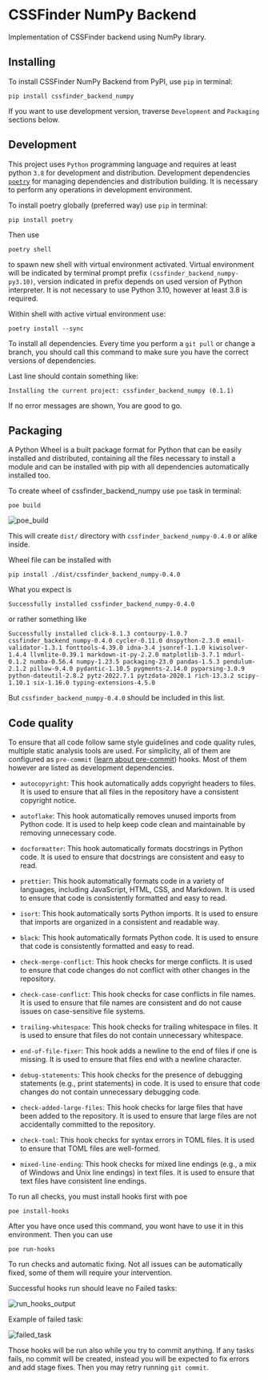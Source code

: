 # CSSFinder NumPy Backend

Implementation of CSSFinder backend using NumPy library.

## Installing

To install CSSFinder NumPy Backend from PyPI, use `pip` in terminal:

```
pip install cssfinder_backend_numpy
```

If you want to use development version, traverse `Development` and `Packaging`
sections below.

## Development

This project uses `Python` programming language and requires at least python
`3.8` for development and distribution. Development dependencies
[`poetry`](https://pypi.org/project/poetry/) for managing dependencies and
distribution building. It is necessary to perform any operations in development
environment.

To install poetry globally (preferred way) use `pip` in terminal:

```
pip install poetry
```

Then use

```
poetry shell
```

to spawn new shell with virtual environment activated. Virtual environment will
be indicated by terminal prompt prefix `(cssfinder_backend_numpy-py3.10)`,
version indicated in prefix depends on used version of Python interpreter. It
is not necessary to use Python 3.10, however at least 3.8 is required.

Within shell with active virtual environment use:

```
poetry install --sync
```

To install all dependencies. Every time you perform a `git pull` or change a
branch, you should call this command to make sure you have the correct versions
of dependencies.

Last line should contain something like:

```
Installing the current project: cssfinder_backend_numpy (0.1.1)
```

If no error messages are shown, You are good to go.

## Packaging

A Python Wheel is a built package format for Python that can be easily
installed and distributed, containing all the files necessary to install a
module and can be installed with pip with all dependencies automatically
installed too.

To create wheel of cssfinder_backend_numpy use `poe` task in terminal:

```
poe build
```

![poe_build](https://user-images.githubusercontent.com/56170852/223251363-61fc4d00-68ad-429c-9fbb-8ab7f4712451.png)

This will create `dist/` directory with `cssfinder_backend_numpy-0.4.0` or
alike inside.

Wheel file can be installed with

```
pip install ./dist/cssfinder_backend_numpy-0.4.0
```

What you expect is

```
Successfully installed cssfinder_backend_numpy-0.4.0
```

or rather something like

```
Successfully installed click-8.1.3 contourpy-1.0.7 cssfinder_backend_numpy-0.4.0 cycler-0.11.0 dnspython-2.3.0 email-validator-1.3.1 fonttools-4.39.0 idna-3.4 jsonref-1.1.0 kiwisolver-1.4.4 llvmlite-0.39.1 markdown-it-py-2.2.0 matplotlib-3.7.1 mdurl-0.1.2 numba-0.56.4 numpy-1.23.5 packaging-23.0 pandas-1.5.3 pendulum-2.1.2 pillow-9.4.0 pydantic-1.10.5 pygments-2.14.0 pyparsing-3.0.9 python-dateutil-2.8.2 pytz-2022.7.1 pytzdata-2020.1 rich-13.3.2 scipy-1.10.1 six-1.16.0 typing-extensions-4.5.0
```

But `cssfinder_backend_numpy-0.4.0` should be included in this list.

## Code quality

To ensure that all code follow same style guidelines and code quality rules,
multiple static analysis tools are used. For simplicity, all of them are
configured as `pre-commit` ([learn about pre-commit](https://pre-commit.com/))
hooks. Most of them however are listed as development dependencies.

- `autocopyright`: This hook automatically adds copyright headers to files. It
  is used to ensure that all files in the repository have a consistent
  copyright notice.

- `autoflake`: This hook automatically removes unused imports from Python code.
  It is used to help keep code clean and maintainable by removing unnecessary
  code.

- `docformatter`: This hook automatically formats docstrings in Python code. It
  is used to ensure that docstrings are consistent and easy to read.

- `prettier`: This hook automatically formats code in a variety of languages,
  including JavaScript, HTML, CSS, and Markdown. It is used to ensure that code
  is consistently formatted and easy to read.

- `isort`: This hook automatically sorts Python imports. It is used to ensure
  that imports are organized in a consistent and readable way.

- `black`: This hook automatically formats Python code. It is used to ensure
  that code is consistently formatted and easy to read.

- `check-merge-conflict`: This hook checks for merge conflicts. It is used to
  ensure that code changes do not conflict with other changes in the
  repository.

- `check-case-conflict`: This hook checks for case conflicts in file names. It
  is used to ensure that file names are consistent and do not cause issues on
  case-sensitive file systems.

- `trailing-whitespace`: This hook checks for trailing whitespace in files. It
  is used to ensure that files do not contain unnecessary whitespace.

- `end-of-file-fixer`: This hook adds a newline to the end of files if one is
  missing. It is used to ensure that files end with a newline character.

- `debug-statements`: This hook checks for the presence of debugging statements
  (e.g., print statements) in code. It is used to ensure that code changes do
  not contain unnecessary debugging code.

- `check-added-large-files`: This hook checks for large files that have been
  added to the repository. It is used to ensure that large files are not
  accidentally committed to the repository.

- `check-toml`: This hook checks for syntax errors in TOML files. It is used to
  ensure that TOML files are well-formed.

- `mixed-line-ending`: This hook checks for mixed line endings (e.g., a mix of
  Windows and Unix line endings) in text files. It is used to ensure that text
  files have consistent line endings.

To run all checks, you must install hooks first with poe

```
poe install-hooks
```

After you have once used this command, you wont have to use it in this
environment. Then you can use

```
poe run-hooks
```

To run checks and automatic fixing. Not all issues can be automatically fixed,
some of them will require your intervention.

Successful hooks run should leave no Failed tasks:

![run_hooks_output](https://user-images.githubusercontent.com/56170852/223247968-8333e9ee-c0f0-4cce-afe1-a8e7917d9b0a.png)

Example of failed task:

![failed_task](https://user-images.githubusercontent.com/56170852/223249222-113a1269-fb3c-4d2c-b2ba-3d26e8ac090a.png)

Those hooks will be run also while you try to commit anything. If any tasks
fails, no commit will be created, instead you will be expected to fix errors
and add stage fixes. Then you may retry running `git commit`.
